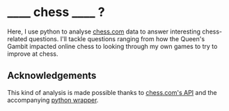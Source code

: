# ____ chess ____ ?

Here, I use python to analyse [chess.com](https://www.chess.com/) data to answer interesting chess-related questions. I'll tackle questions ranging from how the Queen's Gambit impacted online chess to looking through my own games to try to improve at chess. 

## Acknowledgements

This kind of analysis is made possible thanks to [chess.com's API](https://www.chess.com/news/view/published-data-api) and the accompanying [python wrapper](https://chesscom.readthedocs.io/en/latest/).
